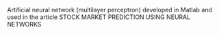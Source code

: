 Artificial neural network (multilayer perceptron) developed in Matlab and used in the article STOCK MARKET PREDICTION USING NEURAL NETWORKS
